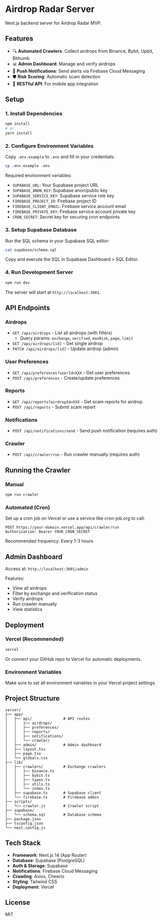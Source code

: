 # Airdrop Radar Server

Next.js backend server for Airdrop Radar MVP.

## Features

- 🔍 **Automated Crawlers**: Collect airdrops from Binance, Bybit, Upbit, Bithumb
- 📊 **Admin Dashboard**: Manage and verify airdrops
- 🔔 **Push Notifications**: Send alerts via Firebase Cloud Messaging
- 🛡️ **Risk Scoring**: Automatic scam detection
- 📱 **RESTful API**: For mobile app integration

## Setup

### 1. Install Dependencies

```bash
npm install
# or
yarn install
```

### 2. Configure Environment Variables

Copy `.env.example` to `.env` and fill in your credentials:

```bash
cp .env.example .env
```

Required environment variables:
- `SUPABASE_URL`: Your Supabase project URL
- `SUPABASE_ANON_KEY`: Supabase anon/public key
- `SUPABASE_SERVICE_KEY`: Supabase service role key
- `FIREBASE_PROJECT_ID`: Firebase project ID
- `FIREBASE_CLIENT_EMAIL`: Firebase service account email
- `FIREBASE_PRIVATE_KEY`: Firebase service account private key
- `CRON_SECRET`: Secret key for securing cron endpoints

### 3. Setup Supabase Database

Run the SQL schema in your Supabase SQL editor:

```bash
cat supabase/schema.sql
```

Copy and execute the SQL in Supabase Dashboard > SQL Editor.

### 4. Run Development Server

```bash
npm run dev
```

The server will start at `http://localhost:3001`.

## API Endpoints

### Airdrops

- `GET /api/airdrops` - List all airdrops (with filters)
  - Query params: `exchange`, `verified`, `maxRisk`, `page`, `limit`
- `GET /api/airdrops/[id]` - Get single airdrop
- `PATCH /api/airdrops/[id]` - Update airdrop (admin)

### User Preferences

- `GET /api/preferences?userId=XXX` - Get user preferences
- `POST /api/preferences` - Create/update preferences

### Reports

- `GET /api/reports?airdropId=XXX` - Get scam reports for airdrop
- `POST /api/reports` - Submit scam report

### Notifications

- `POST /api/notifications/send` - Send push notification (requires auth)

### Crawler

- `POST /api/crawler/run` - Run crawler manually (requires auth)

## Running the Crawler

### Manual

```bash
npm run crawler
```

### Automated (Cron)

Set up a cron job on Vercel or use a service like cron-job.org to call:

```
POST https://your-domain.vercel.app/api/crawler/run
Authorization: Bearer YOUR_CRON_SECRET
```

Recommended frequency: Every 1-3 hours

## Admin Dashboard

Access at: `http://localhost:3001/admin`

Features:
- View all airdrops
- Filter by exchange and verification status
- Verify airdrops
- Run crawler manually
- View statistics

## Deployment

### Vercel (Recommended)

```bash
vercel
```

Or connect your GitHub repo to Vercel for automatic deployments.

### Environment Variables

Make sure to set all environment variables in your Vercel project settings.

## Project Structure

```
server/
├── app/
│   ├── api/              # API routes
│   │   ├── airdrops/
│   │   ├── preferences/
│   │   ├── reports/
│   │   ├── notifications/
│   │   └── crawler/
│   ├── admin/            # Admin dashboard
│   ├── layout.tsx
│   ├── page.tsx
│   └── globals.css
├── lib/
│   ├── crawlers/         # Exchange crawlers
│   │   ├── binance.ts
│   │   ├── bybit.ts
│   │   ├── types.ts
│   │   ├── utils.ts
│   │   └── index.ts
│   ├── supabase.ts       # Supabase client
│   └── firebase.ts       # Firebase admin
├── scripts/
│   └── crawler.js        # Crawler script
├── supabase/
│   └── schema.sql        # Database schema
├── package.json
├── tsconfig.json
└── next.config.js
```

## Tech Stack

- **Framework**: Next.js 14 (App Router)
- **Database**: Supabase (PostgreSQL)
- **Auth & Storage**: Supabase
- **Notifications**: Firebase Cloud Messaging
- **Crawling**: Axios, Cheerio
- **Styling**: Tailwind CSS
- **Deployment**: Vercel

## License

MIT

